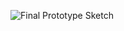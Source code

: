 
![Final Prototype Sketch](https://github.com/user-attachments/assets/3b484c7b-578d-44ec-932c-de1e54df311d)

